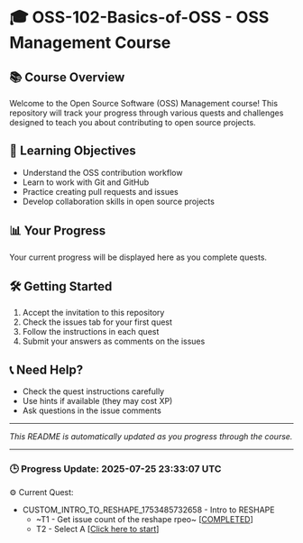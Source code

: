 # 🎓 OSS-102-Basics-of-OSS - OSS Management Course

## 📚 Course Overview
Welcome to the Open Source Software (OSS) Management course! This repository will track your progress through various quests and challenges designed to teach you about contributing to open source projects.

## 🎯 Learning Objectives
- Understand the OSS contribution workflow
- Learn to work with Git and GitHub
- Practice creating pull requests and issues
- Develop collaboration skills in open source projects

## 📊 Your Progress
Your current progress will be displayed here as you complete quests.

## 🛠️ Getting Started
1. Accept the invitation to this repository
2. Check the issues tab for your first quest
3. Follow the instructions in each quest
4. Submit your answers as comments on the issues

## 📞 Need Help?
- Check the quest instructions carefully
- Use hints if available (they may cost XP)
- Ask questions in the issue comments

---
*This README is automatically updated as you progress through the course.*

---

### 🕒 Progress Update: 2025-07-25 23:33:07 UTC

⚙️ Current Quest: 
  - CUSTOM_INTRO_TO_RESHAPE_1753485732658 - Intro to RESHAPE
    -  ~T1 - Get issue count of the reshape rpeo~ [[COMPLETED](https://github.com/OSS-Doorway-Dev/coupur-reshapeclass/issues/1)]
    - T2 - Select A [[Click here to start](https://github.com/OSS-Doorway-Dev/coupur-reshapeclass/issues/2)]

